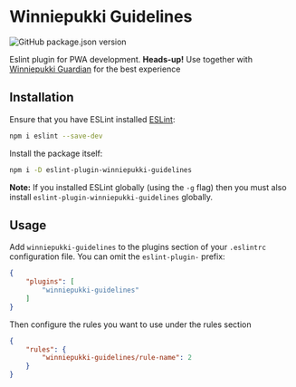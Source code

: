 # Winniepukki Guidelines

![GitHub package.json version](https://img.shields.io/github/package-json/v/winniepukki/guidelines)

Eslint plugin for PWA development. **Heads-up!** Use together with [Winniepukki Guardian](https://www.npmjs.com/package/eslint-config-winniepukki-guardian) for the best experience

## Installation

Ensure that you have ESLint installed [ESLint](http://eslint.org):

```bash
npm i eslint --save-dev
```

Install the package itself:

```bash
npm i -D eslint-plugin-winniepukki-guidelines
```

**Note:** If you installed ESLint globally (using the `-g` flag) then you must also install `eslint-plugin-winniepukki-guidelines` globally.

## Usage

Add `winniepukki-guidelines` to the plugins section of your `.eslintrc` configuration file. You can omit the `eslint-plugin-` prefix:

```json
{
    "plugins": [
        "winniepukki-guidelines"
    ]
}
```


Then configure the rules you want to use under the rules section

```json
{
    "rules": {
        "winniepukki-guidelines/rule-name": 2
    }
}
```
